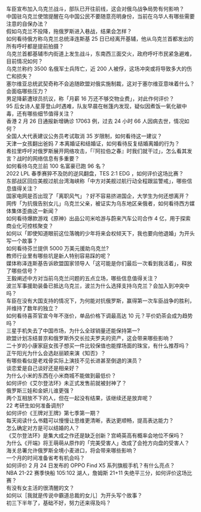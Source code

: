 车臣宣布加入乌克兰战斗，部队已开往前线，这会对俄乌战争局势有何影响？  
中国驻乌克兰使馆提醒在乌中国公民不要随意亮明身份，当前在乌华人有哪些需要注意的自保办法？  
假如乌克兰不投降，拖俄罗斯进入巷战，结果会怎样？  
如何看待俄方称乌克兰总统泽连斯基 25 日已经离开基辅，他从乌克兰首都发出的所有呼吁都是提前拍摄？  
乌克兰首都基辅市内街道上发生战斗，东南西三面交火，政府呼吁市民紧急避难，目前情况如何？  
乌克兰称约 3500 名俄军士兵阵亡，近 200 人被俘，这场冲突或将导致多大的伤亡和损失？  
塞尔维亚总统武契奇称不会追随欧盟对俄实施制裁，这对于塞尔维亚意味着什么？会面临哪些压力？  
男足降薪遭球员抗议，称「月薪 16 万还不够交物业费」，对此作何评价？  
95 后女诗人星芽登山时遇难，队友早晨在帐篷内发现，疑似因煮饭一氧化碳中毒，还有哪些细节值得关注？  
香港 2 月 26 日通报新增确诊 17063 例，过去 24 小时 66 人因病去世，情况如何？  
全国人大代表建议公务员考试取消 35 岁限制，如何看待这一建议？  
天津一女孩翻出爸妈 7 本离婚证和结婚证，如何看待反复结婚离婚的行为？  
希拉里呼吁对俄罗斯展开网络攻击，「『阿拉伯之春』时我们就干过」，怎么看其发言？战时的网络信息有多重要？  
如何看待乌克兰前 100 名富豪已跑 96 名？  
2022 LPL 春季赛猝不及防的逆风翻盘，TES 2:1 EDG ，如何评价这场比赛？  
东部战区回应美舰过航台湾海峡称「中方对美舰过航行动全程跟监警戒」，哪些信息值得关注？  
国家电网是否出现了「离职风气」？好不容易挤进国企，大学生为何还想离开？  
网传「为抗俄告别女儿」乌克兰父亲，被证实为乌东地区亲俄者，如何看待西方媒体集体歪曲这一新闻？  
如何看待爆款游戏《原神》出品公司米哈游与蔚来汽车公司合作 4 亿，用于探索商业化可控核聚变？  
如何以「即使知道眼前这位落魄的少年将来会权倾天下，我也要向他退婚」为开头写一个故事？  
如何看待芬兰提供 5000 万美元援助乌克兰?  
教师行业里有哪些坑是新人特别容易踩的呢？  
媒体称泽连斯基告诉欧盟国家领导人「这可能是你们最后一次看到我活着」，释放了哪些信号？  
王毅阐述中方对当前乌克兰问题的五点立场，哪些信息值得关注？  
波兰军事援助装备已抵达乌克兰，波兰为什么选择支持乌克兰？会加入到冲突中吗？  
车臣在没有大国支持的情况下，为何能对抗俄罗斯，赢得第一次车臣战争的胜利，并维持了数年的独立？  
如何看待喜茶官宣今年不涨价，单品价格下调最高达 10 元？平价奶茶会成为趋势吗？  
三星手机失去了中国市场，为什么全球销量还能保持第一?  
欧盟计划冻结普京和俄罗斯外交长拉夫罗夫的资产，这会带来哪些影响？  
二十岁的小康家庭女孩子想买一件比较保值也能撑场面的珠宝，有什么推荐吗？  
正午阳光为什么会选赵丽颖来演《知否》？  
有哪些看似是老戏骨实际上演技不见长进甚至倒退的演员？  
谈恋爱是自己谈好还是相亲好？  
为什么小米的东西在小米商城不能做到最低价？  
如何评价《艾尔登法环》未正式发售前就被封神了？  
俄罗斯三娃和金妍儿谁更强？  
两个互相放不下的人，但在一起没有结果，该继续还是放弃呢？  
22 考研生如何准备调剂?  
如何评价《王牌对王牌》第七季第一期？  
每天阅读什么书籍可以慢慢让思维更清晰，表达更顺畅，提高表达能力？  
怎么确定对方是可以结婚的人？  
《艾尔登法环》是集大成之作还是缺乏创新？宫崎英高有概率会地位不保吗？  
为什么《开端》将王萌萌从原作的「完美受害人」改成了会抢方向盘的受害人？  
海关总署允许俄罗斯全境小麦进口，将会带来哪些影响？  
一个月的时间准备省考有机会吗？  
如何评价 2 月 24 日发布的 OPPO Find X5 系列旗舰手机？有什么亮点？  
NBA 21-22 赛季快船 105:102 湖人，詹姆斯 21+11 失绝平三分，如何评价这场比赛？  
有没有女主活的很清醒的文？  
如何以［我就是传说中霸道总裁的女儿］为开头写个故事？  
初三下半年了，基础不好，努力还来得及吗？  
